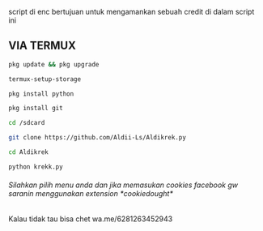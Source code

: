 script di enc bertujuan untuk mengamankan sebuah credit di dalam script ini

<H2> VIA TERMUX </H2>

```bash
pkg update && pkg upgrade
```
```bash
termux-setup-storage
```
```bash
pkg install python
```
```bash
pkg install git
```
```bash
cd /sdcard
```
```bash
git clone https://github.com/Aldii-Ls/Aldikrek.py
```
```bash
cd Aldikrek
```
```bash
python krekk.py
```

<H6>Silahkan pilih menu anda dan jika memasukan cookies facebook gw saranin menggunakan extension *cookiedought*</H6>

Kalau tidak tau bisa chet wa.me/6281263452943
